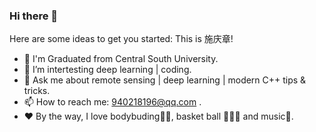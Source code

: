 ### Hi there 👋
Here are some ideas to get you started:
This is 施庆章!
- 🌱 I'm Graduated from Central South University.
- 🤔 I’m intertesting deep learning | coding.
- 💬 Ask me about remote sensing | deep learning | modern C++ tips & tricks.
- 📫 How to reach me: 940218196@qq.com .
- ❤️ By the way, I love bodybuding🏋🏼, basket ball 🤾🏼‍♂️ and music🎵.

